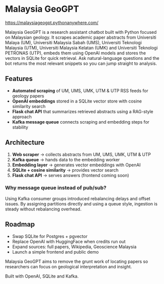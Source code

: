 # Malaysia GeoGPT
https://malaysiageogpt.pythonanywhere.com/


Malaysia GeoGPT is a research assistant chatbot built with Python focused on Malaysian geology. It scrapes academic paper abstracts from Universiti Malaya (UM), Universiti Malaysia Sabah (UMS), Universiti Teknologi Malaysia (UTM), Universiti Malaysia Kelatan (UMK) and Universiti Teknologi PETRONAS (UTP), embeds them using OpenAI models and stores the vectors in SQLite for quick retrieval. Ask natural-language questions and the bot returns the most relevant snippets so you can jump straight to analysis.

## Features
- **Automated scraping** of UM, UMS, UMK, UTM & UTP RSS feeds for geology papers
- **OpenAI embeddings** stored in a SQLite vector store with cosine similarity search
- **Flask chat API** that summarizes retrieved abstracts using a RAG-style approach
- **Kafka message queue** connects scraping and embedding steps for stability

## Architecture
1. **Web scraper** → collects abstracts from UM, UMS, UMK, UTM & UTP
2. **Kafka queue** → hands data to the embedding worker
3. **Embedding layer** → generates vector embeddings with OpenAI
4. **SQLite + cosine similarity** → provides vector search
5. **Flask chat API** → serves answers (frontend coming soon)

### Why message queue instead of pub/sub?
Using Kafka consumer groups introduced rebalancing delays and offset issues. By assigning partitions directly and using a queue style, ingestion is steady without rebalancing overhead.

## Roadmap
- Swap SQLite for Postgres + pgvector
- Replace OpenAI with HuggingFace when credits run out
- Expand sources: full papers, Wikipedia, Geoscience Malaysia
- Launch a simple frontend and public demo

Malaysia GeoGPT aims to remove the grunt work of locating papers so researchers can focus on geological interpretation and insight.


Built with OpenAI, SQLite and Kafka.

